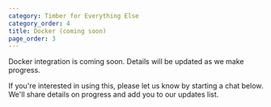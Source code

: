 ```yaml
---
category: Timber for Everything Else
category_order: 4
title: Docker (coming soon)
page_order: 3
---
```


Docker integration is coming soon. Details will be updated as we make progress.

If you're interested in using this, please let us know by starting a chat below. We'll
share details on progress and add you to our updates list.